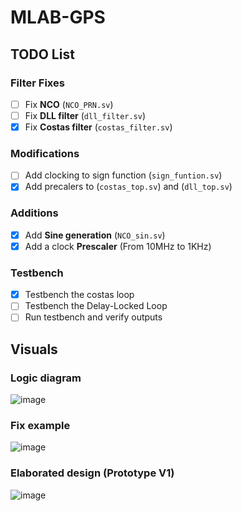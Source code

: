 # MLAB-GPS

## TODO List

### Filter Fixes
- [ ] Fix **NCO** (`NCO_PRN.sv`)
- [ ] Fix **DLL filter** (`dll_filter.sv`)
- [x] Fix **Costas filter** (`costas_filter.sv`)

### Modifications
- [ ] Add clocking to sign function (`sign_funtion.sv`)
- [x] Add precalers to (`costas_top.sv`) and (`dll_top.sv`)

### Additions
- [x] Add **Sine generation** (`NCO_sin.sv`)
- [x] Add a clock **Prescaler** (From 10MHz to 1KHz)

### Testbench
- [x] Testbench the costas loop
- [ ] Testbench the Delay-Locked Loop
- [ ] Run testbench and verify outputs 

## Visuals
### Logic diagram
![image](https://github.com/user-attachments/assets/bc541fcf-d2a8-4e02-89ea-63d1a9f47da1)
### Fix example
![image](https://github.com/user-attachments/assets/2aaa760b-f014-4fa4-a20a-25d27227d1e1)
### Elaborated design (Prototype V1)
![image](https://github.com/user-attachments/assets/1ceb7407-5271-480c-b277-bd86cc517eee)

